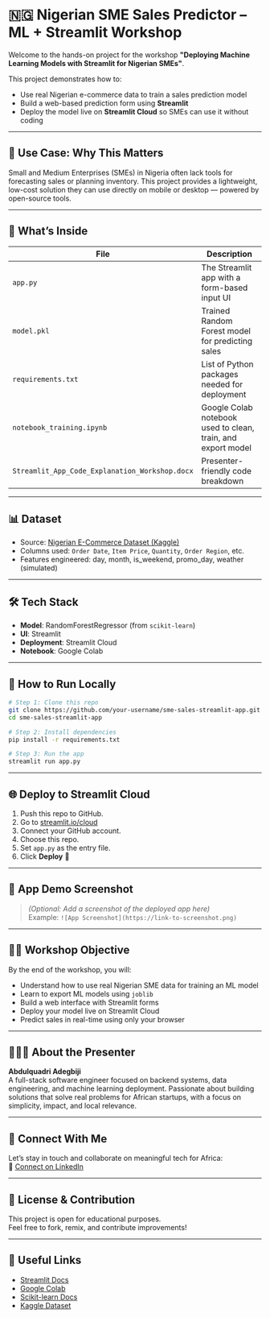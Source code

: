
# 🇳🇬 Nigerian SME Sales Predictor – ML + Streamlit Workshop

Welcome to the hands-on project for the workshop **"Deploying Machine Learning Models with Streamlit for Nigerian SMEs"**.

This project demonstrates how to:
- Use real Nigerian e-commerce data to train a sales prediction model
- Build a web-based prediction form using **Streamlit**
- Deploy the model live on **Streamlit Cloud** so SMEs can use it without coding

---

## 📌 Use Case: Why This Matters
Small and Medium Enterprises (SMEs) in Nigeria often lack tools for forecasting sales or planning inventory. This project provides a lightweight, low-cost solution they can use directly on mobile or desktop — powered by open-source tools.

---

## 🧠 What’s Inside

| File                              | Description                                                    |
|-----------------------------------|----------------------------------------------------------------|
| `app.py`                          | The Streamlit app with a form-based input UI                   |
| `model.pkl`                       | Trained Random Forest model for predicting sales               |
| `requirements.txt`                | List of Python packages needed for deployment                  |
| `notebook_training.ipynb`         | Google Colab notebook used to clean, train, and export model   |
| `Streamlit_App_Code_Explanation_Workshop.docx` | Presenter-friendly code breakdown                   |

---

## 📊 Dataset

- Source: [Nigerian E-Commerce Dataset (Kaggle)](https://www.kaggle.com/datasets/ademolababs/nigerian-ecommerce-sales-dataset)
- Columns used: `Order Date`, `Item Price`, `Quantity`, `Order Region`, etc.
- Features engineered: day, month, is_weekend, promo_day, weather (simulated)

---

## 🛠️ Tech Stack

- **Model**: RandomForestRegressor (from `scikit-learn`)
- **UI**: Streamlit
- **Deployment**: Streamlit Cloud
- **Notebook**: Google Colab

---

## 🚀 How to Run Locally

```bash
# Step 1: Clone this repo
git clone https://github.com/your-username/sme-sales-streamlit-app.git
cd sme-sales-streamlit-app

# Step 2: Install dependencies
pip install -r requirements.txt

# Step 3: Run the app
streamlit run app.py
```

---

## 🌐 Deploy to Streamlit Cloud

1. Push this repo to GitHub.
2. Go to [streamlit.io/cloud](https://streamlit.io/cloud)
3. Connect your GitHub account.
4. Choose this repo.
5. Set `app.py` as the entry file.
6. Click **Deploy** 🚀

---

## 📸 App Demo Screenshot

> _(Optional: Add a screenshot of the deployed app here)_  
> Example: `![App Screenshot](https://link-to-screenshot.png)`

---

## 🧑‍🏫 Workshop Objective

By the end of the workshop, you will:
- Understand how to use real Nigerian SME data for training an ML model
- Learn to export ML models using `joblib`
- Build a web interface with Streamlit forms
- Deploy your model live on Streamlit Cloud
- Predict sales in real-time using only your browser

---

## 👨🏽‍💻 About the Presenter

**Abdulquadri Adegbiji**  
A full-stack software engineer focused on backend systems, data engineering, and machine learning deployment. Passionate about building solutions that solve real problems for African startups, with a focus on simplicity, impact, and local relevance.

---

## 🤝 Connect With Me

Let’s stay in touch and collaborate on meaningful tech for Africa:  
🔗 [Connect on LinkedIn](https://www.linkedin.com/in/abdulquadri-adegbiji)

---

## 💬 License & Contribution

This project is open for educational purposes.  
Feel free to fork, remix, and contribute improvements!

---

## 🔗 Useful Links

- [Streamlit Docs](https://docs.streamlit.io)
- [Google Colab](https://colab.research.google.com/)
- [Scikit-learn Docs](https://scikit-learn.org/)
- [Kaggle Dataset](https://www.kaggle.com/datasets/ademolababs/nigerian-ecommerce-sales-dataset)
